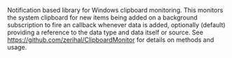 Notification based library for Windows clipboard monitoring. This monitors the system clipboard for new items being added on a background subscription to fire an callback whenever data is added, optionally (default) providing a reference to the data type and data itself or source. See https://github.com/zerihal/ClipboardMonitor for details on methods and usage.

